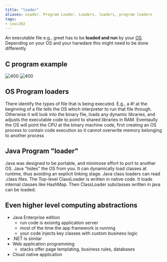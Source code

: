 ```yaml
---
title: "loader"
aliases: Loader, Program Loader, Loaders, loaders, program loaders
tags: 
- cosc202
---
```


An executable file e.g., greet has to be **loaded and run** by your [OS](notes/operating-system.md). Depending on your OS and your harwdare this might need to be done differently

## C program example
![400](https://i.imgur.com/1PlLlQ5.png) 
![400](https://i.imgur.com/bBQp3TH.png)

## OS Program loaders
There identify the types of file that is being executed. E.g., a  #! at the beginning of a file tells the OS which interpreter to run that file through. Otherwise it will look into the binary file, loads any dynamic libraries, and adjusts the executable code to point to shared libraries in RAM. Eventaully the OS will point the CPU at the binary machine code, first creating an OS process to contain code execution so it cannot overwrite memory belonging to another process

## Java Program "loader"
Java was designed to be portable, and minimose effort to port to another OS. Java "hides" the OS from you. It can dynamically load classes at runtime, thus avoiding an explicit linking stage. Java class loaders can read .class files. The Top-level ClassLoader is written in native code. It loads internal classes like HashMap. Then ClassLoader subclasses written in java can be loaded.

## Even higher level computing abstractions
- Java Enterprise edition
	- run code is exisintg application server
	- most of the time the app framework is running
	- your code injects key classes with custom business logic
- .NET is similar
- Web application programming
	- stacks offer page templating, business rules, databases
- Cloud native application
